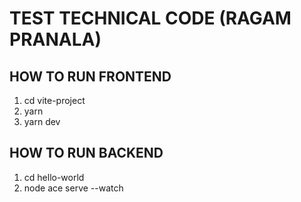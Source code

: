 # TEST TECHNICAL CODE (RAGAM PRANALA)

## HOW TO RUN FRONTEND
1. cd vite-project
2. yarn
3. yarn dev

## HOW TO RUN BACKEND
1. cd hello-world
2. node ace serve --watch
